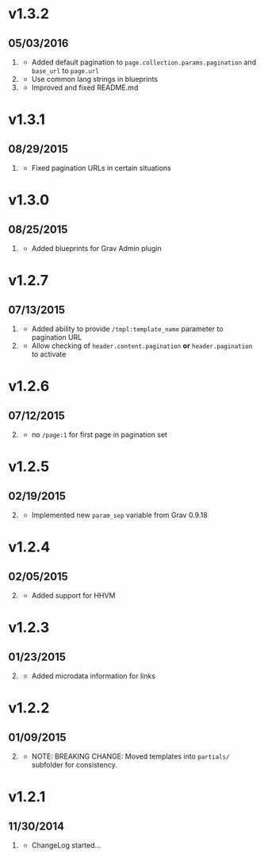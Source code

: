 # v1.3.2
## 05/03/2016

1. [](#new)
    * Added default pagination to `page.collection.params.pagination` and `base_url` to `page.url`
1. [](#improved)
    * Use common lang strings in blueprints    
1. [](#bugfix)
    * Improved and fixed README.md
    
# v1.3.1
## 08/29/2015

1. [](#bugfix)
    * Fixed pagination URLs in certain situations

# v1.3.0
## 08/25/2015

1. [](#improved)
    * Added blueprints for Grav Admin plugin

# v1.2.7
## 07/13/2015

1. [](#new)
	* Added ability to provide `/tmpl:template_name` parameter to pagination URL
2. [](#improved)
    * Allow checking of `header.content.pagination` **or** `header.pagination` to activate

# v1.2.6
## 07/12/2015

2. [](#improved)
    * no `/page:1` for first page in pagination set

# v1.2.5
## 02/19/2015

2. [](#improved)
    * Implemented new `param_sep` variable from Grav 0.9.18

# v1.2.4
## 02/05/2015

2. [](#improved)
    * Added support for HHVM

# v1.2.3
## 01/23/2015

2. [](#improved)
    * Added microdata information for links

# v1.2.2
## 01/09/2015

2. [](#improved)
    * NOTE: BREAKING CHANGE: Moved templates into `partials/` subfolder for consistency.

# v1.2.1
## 11/30/2014

1. [](#new)
    * ChangeLog started...

